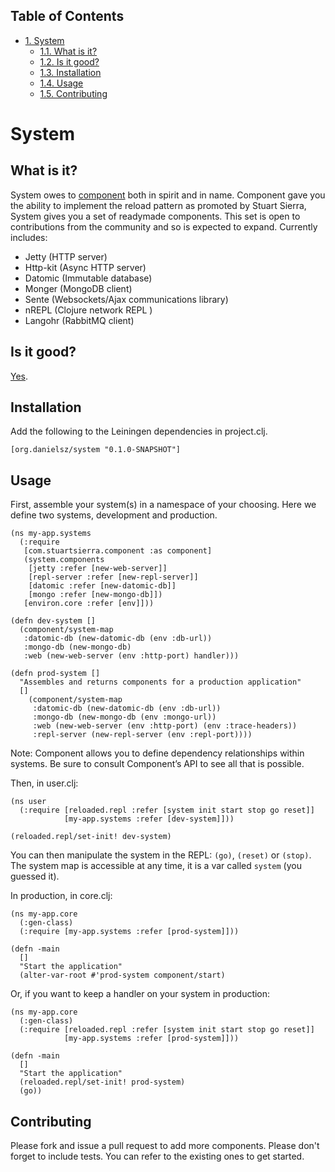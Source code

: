 <div id="table-of-contents">
<h2>Table of Contents</h2>
<div id="text-table-of-contents">
<ul>
<li><a href="#sec-1">1. System</a>
<ul>
<li><a href="#sec-1-1">1.1. What is it?</a></li>
<li><a href="#sec-1-2">1.2. Is it good?</a></li>
<li><a href="#sec-1-3">1.3. Installation</a></li>
<li><a href="#sec-1-4">1.4. Usage</a></li>
<li><a href="#sec-1-5">1.5. Contributing</a></li>
</ul>
</li>
</ul>
</div>
</div>

# System<a id="sec-1" name="sec-1"></a>

## What is it?<a id="sec-1-1" name="sec-1-1"></a>

System owes to [component](https://github.com/stuartsierra/component) both in spirit and in name. Component gave you the ability to implement the reload pattern as promoted by Stuart Sierra, System gives you a set of readymade components. This set is open to contributions from the community and so is expected to expand. Currently includes: 
-   Jetty (HTTP server)
-   Http-kit (Async HTTP server)
-   Datomic (Immutable database)
-   Monger (MongoDB client)
-   Sente (Websockets/Ajax communications library)
-   nREPL (Clojure network REPL )
-   Langohr (RabbitMQ client)

## Is it good?<a id="sec-1-2" name="sec-1-2"></a>

[Yes](https://news.ycombinator.com/item?id%3D3067434).

## Installation<a id="sec-1-3" name="sec-1-3"></a>

Add the following to the Leiningen dependencies in project.clj. 

    [org.danielsz/system "0.1.0-SNAPSHOT"]

## Usage<a id="sec-1-4" name="sec-1-4"></a>

First, assemble your system(s) in a namespace of your choosing. Here we define two systems, development and production. 

    (ns my-app.systems
      (:require 
       [com.stuartsierra.component :as component]
       (system.components 
        [jetty :refer [new-web-server]]
        [repl-server :refer [new-repl-server]]
        [datomic :refer [new-datomic-db]]
        [mongo :refer [new-mongo-db]])
       [environ.core :refer [env]]))
    
    (defn dev-system []
      (component/system-map
       :datomic-db (new-datomic-db (env :db-url))
       :mongo-db (new-mongo-db)
       :web (new-web-server (env :http-port) handler)))
    
    (defn prod-system []
      "Assembles and returns components for a production application"
      []
        (component/system-map
         :datomic-db (new-datomic-db (env :db-url))
         :mongo-db (new-mongo-db (env :mongo-url))
         :web (new-web-server (env :http-port) (env :trace-headers))
         :repl-server (new-repl-server (env :repl-port))))

Note: Component allows you to define dependency relationships within systems. Be sure to consult Component’s API to see all that is possible.

Then, in user.clj:

    (ns user
      (:require [reloaded.repl :refer [system init start stop go reset]]
                [my-app.systems :refer [dev-system]]))
    
    (reloaded.repl/set-init! dev-system)

You can then manipulate the system in the REPL: `(go)`, `(reset)` or `(stop)`. The system map is accessible at any time, it is a var called `system` (you guessed it). 

In production, in core.clj:

    (ns my-app.core
      (:gen-class)
      (:require [my-app.systems :refer [prod-system]]))
    
    (defn -main 
      []
      "Start the application"
      (alter-var-root #'prod-system component/start)

Or, if you want to keep a handler on your system in production:

    (ns my-app.core
      (:gen-class)
      (:require [reloaded.repl :refer [system init start stop go reset]]
                [my-app.systems :refer [prod-system]]))
    
    (defn -main 
      []
      "Start the application"
      (reloaded.repl/set-init! prod-system)
      (go))

## Contributing<a id="sec-1-5" name="sec-1-5"></a>

Please fork and issue a pull request to add more components. Please don't forget to include tests. You can refer to the existing ones to get started.
